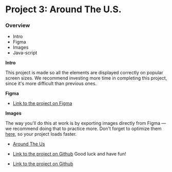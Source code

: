 # Project 3: Around The U.S.

### Overview

- Intro
- Figma
- Images
- Java-script

**Intro**

This project is made so all the elements are displayed correctly on popular screen sizes. We recommend investing more time in completing this project, since it's more difficult than previous ones.

**Figma**

- [Link to the project on Figma](https://www.figma.com/file/ii4xxsJ0ghevUOcssTlHZv/Sprint-3%3A-Around-the-US?node-id=0%3A1)

**Images**

The way you'll do this at work is by exporting images directly from Figma — we recommend doing that to practice more. Don't forget to optimize them [here](https://tinypng.com/), so your project loads faster.

- [Around The Us](https://drive.google.com/file/d/1fiKKZR-LUOYF00wItQ70jW2jmoQl2GzQ/view?usp=sharing)

- [Link to the project on Github](https://github.com/TeoMclean/se_project_aroundtheus)
  Good luck and have fun!
- [Link to the project on Github](https://github.com/TeoMclean/se_project_aroundtheus)
